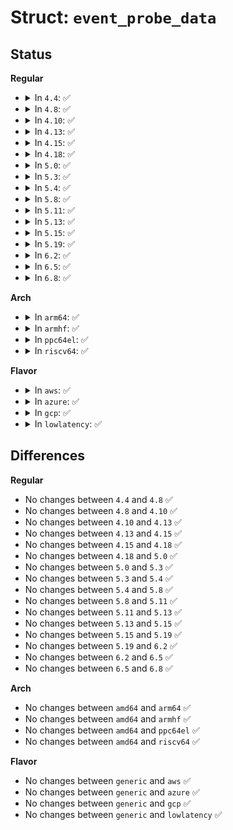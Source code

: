 # Struct: <code>event_probe_data</code>

## Status
<b>Regular</b>
<ul>
<li>
<details>
<summary>In <code>4.4</code>: ✅</summary>

```c
struct event_probe_data {
    struct trace_event_file *file;
    long unsigned int count;
    int ref;
    bool enable;
};
```
</details>
</li>
<li>
<details>
<summary>In <code>4.8</code>: ✅</summary>

```c
struct event_probe_data {
    struct trace_event_file *file;
    long unsigned int count;
    int ref;
    bool enable;
};
```
</details>
</li>
<li>
<details>
<summary>In <code>4.10</code>: ✅</summary>

```c
struct event_probe_data {
    struct trace_event_file *file;
    long unsigned int count;
    int ref;
    bool enable;
};
```
</details>
</li>
<li>
<details>
<summary>In <code>4.13</code>: ✅</summary>

```c
struct event_probe_data {
    struct trace_event_file *file;
    long unsigned int count;
    int ref;
    bool enable;
};
```
</details>
</li>
<li>
<details>
<summary>In <code>4.15</code>: ✅</summary>

```c
struct event_probe_data {
    struct trace_event_file *file;
    long unsigned int count;
    int ref;
    bool enable;
};
```
</details>
</li>
<li>
<details>
<summary>In <code>4.18</code>: ✅</summary>

```c
struct event_probe_data {
    struct trace_event_file *file;
    long unsigned int count;
    int ref;
    bool enable;
};
```
</details>
</li>
<li>
<details>
<summary>In <code>5.0</code>: ✅</summary>

```c
struct event_probe_data {
    struct trace_event_file *file;
    long unsigned int count;
    int ref;
    bool enable;
};
```
</details>
</li>
<li>
<details>
<summary>In <code>5.3</code>: ✅</summary>

```c
struct event_probe_data {
    struct trace_event_file *file;
    long unsigned int count;
    int ref;
    bool enable;
};
```
</details>
</li>
<li>
<details>
<summary>In <code>5.4</code>: ✅</summary>

```c
struct event_probe_data {
    struct trace_event_file *file;
    long unsigned int count;
    int ref;
    bool enable;
};
```
</details>
</li>
<li>
<details>
<summary>In <code>5.8</code>: ✅</summary>

```c
struct event_probe_data {
    struct trace_event_file *file;
    long unsigned int count;
    int ref;
    bool enable;
};
```
</details>
</li>
<li>
<details>
<summary>In <code>5.11</code>: ✅</summary>

```c
struct event_probe_data {
    struct trace_event_file *file;
    long unsigned int count;
    int ref;
    bool enable;
};
```
</details>
</li>
<li>
<details>
<summary>In <code>5.13</code>: ✅</summary>

```c
struct event_probe_data {
    struct trace_event_file *file;
    long unsigned int count;
    int ref;
    bool enable;
};
```
</details>
</li>
<li>
<details>
<summary>In <code>5.15</code>: ✅</summary>

```c
struct event_probe_data {
    struct trace_event_file *file;
    long unsigned int count;
    int ref;
    bool enable;
};
```
</details>
</li>
<li>
<details>
<summary>In <code>5.19</code>: ✅</summary>

```c
struct event_probe_data {
    struct trace_event_file *file;
    long unsigned int count;
    int ref;
    bool enable;
};
```
</details>
</li>
<li>
<details>
<summary>In <code>6.2</code>: ✅</summary>

```c
struct event_probe_data {
    struct trace_event_file *file;
    long unsigned int count;
    int ref;
    bool enable;
};
```
</details>
</li>
<li>
<details>
<summary>In <code>6.5</code>: ✅</summary>

```c
struct event_probe_data {
    struct trace_event_file *file;
    long unsigned int count;
    int ref;
    bool enable;
};
```
</details>
</li>
<li>
<details>
<summary>In <code>6.8</code>: ✅</summary>

```c
struct event_probe_data {
    struct trace_event_file *file;
    long unsigned int count;
    int ref;
    bool enable;
};
```
</details>
</li>
</ul>
<b>Arch</b>
<ul>
<li>
<details>
<summary>In <code>arm64</code>: ✅</summary>

```c
struct event_probe_data {
    struct trace_event_file *file;
    long unsigned int count;
    int ref;
    bool enable;
};
```
</details>
</li>
<li>
<details>
<summary>In <code>armhf</code>: ✅</summary>

```c
struct event_probe_data {
    struct trace_event_file *file;
    long unsigned int count;
    int ref;
    bool enable;
};
```
</details>
</li>
<li>
<details>
<summary>In <code>ppc64el</code>: ✅</summary>

```c
struct event_probe_data {
    struct trace_event_file *file;
    long unsigned int count;
    int ref;
    bool enable;
};
```
</details>
</li>
<li>
<details>
<summary>In <code>riscv64</code>: ✅</summary>

```c
struct event_probe_data {
    struct trace_event_file *file;
    long unsigned int count;
    int ref;
    bool enable;
};
```
</details>
</li>
</ul>
<b>Flavor</b>
<ul>
<li>
<details>
<summary>In <code>aws</code>: ✅</summary>

```c
struct event_probe_data {
    struct trace_event_file *file;
    long unsigned int count;
    int ref;
    bool enable;
};
```
</details>
</li>
<li>
<details>
<summary>In <code>azure</code>: ✅</summary>

```c
struct event_probe_data {
    struct trace_event_file *file;
    long unsigned int count;
    int ref;
    bool enable;
};
```
</details>
</li>
<li>
<details>
<summary>In <code>gcp</code>: ✅</summary>

```c
struct event_probe_data {
    struct trace_event_file *file;
    long unsigned int count;
    int ref;
    bool enable;
};
```
</details>
</li>
<li>
<details>
<summary>In <code>lowlatency</code>: ✅</summary>

```c
struct event_probe_data {
    struct trace_event_file *file;
    long unsigned int count;
    int ref;
    bool enable;
};
```
</details>
</li>
</ul>

## Differences
<b>Regular</b>
<ul>
<li>
No changes between <code>4.4</code> and <code>4.8</code> ✅
</li>
<li>
No changes between <code>4.8</code> and <code>4.10</code> ✅
</li>
<li>
No changes between <code>4.10</code> and <code>4.13</code> ✅
</li>
<li>
No changes between <code>4.13</code> and <code>4.15</code> ✅
</li>
<li>
No changes between <code>4.15</code> and <code>4.18</code> ✅
</li>
<li>
No changes between <code>4.18</code> and <code>5.0</code> ✅
</li>
<li>
No changes between <code>5.0</code> and <code>5.3</code> ✅
</li>
<li>
No changes between <code>5.3</code> and <code>5.4</code> ✅
</li>
<li>
No changes between <code>5.4</code> and <code>5.8</code> ✅
</li>
<li>
No changes between <code>5.8</code> and <code>5.11</code> ✅
</li>
<li>
No changes between <code>5.11</code> and <code>5.13</code> ✅
</li>
<li>
No changes between <code>5.13</code> and <code>5.15</code> ✅
</li>
<li>
No changes between <code>5.15</code> and <code>5.19</code> ✅
</li>
<li>
No changes between <code>5.19</code> and <code>6.2</code> ✅
</li>
<li>
No changes between <code>6.2</code> and <code>6.5</code> ✅
</li>
<li>
No changes between <code>6.5</code> and <code>6.8</code> ✅
</li>
</ul>
<b>Arch</b>
<ul>
<li>
No changes between <code>amd64</code> and <code>arm64</code> ✅
</li>
<li>
No changes between <code>amd64</code> and <code>armhf</code> ✅
</li>
<li>
No changes between <code>amd64</code> and <code>ppc64el</code> ✅
</li>
<li>
No changes between <code>amd64</code> and <code>riscv64</code> ✅
</li>
</ul>
<b>Flavor</b>
<ul>
<li>
No changes between <code>generic</code> and <code>aws</code> ✅
</li>
<li>
No changes between <code>generic</code> and <code>azure</code> ✅
</li>
<li>
No changes between <code>generic</code> and <code>gcp</code> ✅
</li>
<li>
No changes between <code>generic</code> and <code>lowlatency</code> ✅
</li>
</ul>
